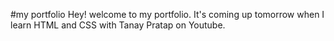 #my portfolio
Hey! welcome to my portfolio. It's coming up tomorrow when I learn HTML and CSS with Tanay Pratap on Youtube.
